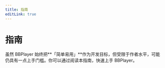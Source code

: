 ```yaml
---
title: 指南
editLink: true
---
```


# 指南

虽然 BBPlayer 始终把**「简单易用」**作为开发目标，但受限于作者水平，可能仍具有一点上手门槛。你可以通过阅读本指南，快速上手 BBPlayer。